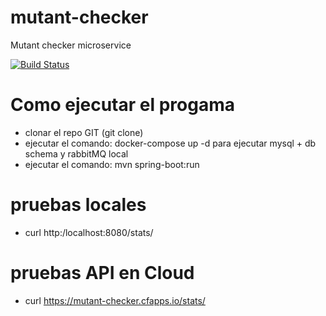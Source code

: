 # mutant-checker
 Mutant checker microservice

[![Build Status](https://travis-ci.org/trask-industries/mutant-checker.svg?branch=master)](https://travis-ci.org/trask-industries/mutant-checker)

# Como ejecutar el progama
- clonar el repo GIT (git clone)
- ejecutar el comando: docker-compose up -d para ejecutar mysql + db schema y rabbitMQ local
- ejecutar el comando: mvn spring-boot:run

# pruebas locales
- curl http:/localhost:8080/stats/

# pruebas API en Cloud
- curl https://mutant-checker.cfapps.io/stats/
